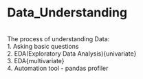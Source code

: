 # Data_Understanding
<br>
The process of understanding Data:
<br>
1. Asking basic questions
<br>
2. EDA(Exploratory Data Analysis){univariate}
<br>
3. EDA{multivariate}
<br>
4. Automation tool - pandas profiler
